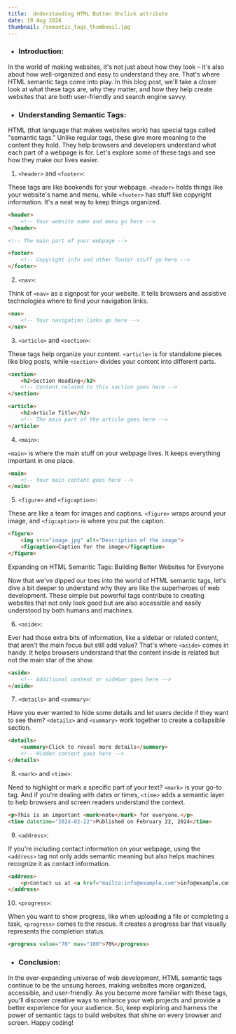 ```yaml
---
title:  Understanding HTML Button Onclick attribute
date: 19 Aug 2024
thumbnail: /semantic_tags_thumbnail.jpg
---
```


* ### Introduction:

In the world of making websites, it's not just about how they look – it's also about how well-organized and easy to understand they are. That's where HTML semantic tags come into play. In this blog post, we'll take a closer look at what these tags are, why they matter, and how they help create websites that are both user-friendly and search engine savvy.

* ### Understanding Semantic Tags:

HTML (that language that makes websites work) has special tags called "semantic tags." Unlike regular tags, these give more meaning to the content they hold. They help browsers and developers understand what each part of a webpage is for. Let's explore some of these tags and see how they make our lives easier.

1. `<header>` and `<footer>`:

These tags are like bookends for your webpage. `<header>` holds things like your website's name and menu, while `<footer>` has stuff like copyright information. It's a neat way to keep things organized.

```html
<header>
    <!-- Your website name and menu go here -->
</header>

<!-- The main part of your webpage -->

<footer>
    <!-- Copyright info and other footer stuff go here -->
</footer>
```

2. `<nav>`:

Think of `<nav>` as a signpost for your website. It tells browsers and assistive technologies where to find your navigation links.

```html
<nav>
    <!-- Your navigation links go here -->
</nav>
```

3. `<article>` and `<section>`:

These tags help organize your content. `<article>` is for standalone pieces like blog posts, while `<section>` divides your content into different parts.

```html
<section>
    <h2>Section Heading</h2>
    <!-- Content related to this section goes here -->
</section>

<article>
    <h2>Article Title</h2>
    <!-- The main part of the article goes here -->
</article>
```

4. `<main>`:

`<main>` is where the main stuff on your webpage lives. It keeps everything important in one place.

```html
<main>
    <!-- Your main content goes here -->
</main>
```

5. `<figure>` and `<figcaption>`:

These are like a team for images and captions. `<figure>` wraps around your image, and `<figcaption>` is where you put the caption.

```html
<figure>
    <img src="image.jpg" alt="Description of the image">
    <figcaption>Caption for the image</figcaption>
</figure>
```
Expanding on HTML Semantic Tags: Building Better Websites for Everyone

Now that we've dipped our toes into the world of HTML semantic tags, let's dive a bit deeper to understand why they are like the superheroes of web development. These simple but powerful tags contribute to creating websites that not only look good but are also accessible and easily understood by both humans and machines.

6. `<aside>`:

Ever had those extra bits of information, like a sidebar or related content, that aren't the main focus but still add value? That's where `<aside>` comes in handy. It helps browsers understand that the content inside is related but not the main star of the show.

```html
<aside>
    <!-- Additional content or sidebar goes here -->
</aside>
```

7. `<details>` and `<summary>`:

Have you ever wanted to hide some details and let users decide if they want to see them? `<details>` and `<summary>` work together to create a collapsible section.

```html
<details>
    <summary>Click to reveal more details</summary>
    <!-- Hidden content goes here -->
</details>
```

8. `<mark>` and `<time>`:

Need to highlight or mark a specific part of your text? `<mark>` is your go-to tag. And if you're dealing with dates or times, `<time>` adds a semantic layer to help browsers and screen readers understand the context.

```html
<p>This is an important <mark>note</mark> for everyone.</p>
<time datetime="2024-02-22">Published on February 22, 2024</time>
```

9. `<address>`:

If you're including contact information on your webpage, using the `<address>` tag not only adds semantic meaning but also helps machines recognize it as contact information.

```html
<address>
    <p>Contact us at <a href="mailto:info@example.com">info@example.com</a></p>
</address>
```

10. `<progress>`:

When you want to show progress, like when uploading a file or completing a task, `<progress>` comes to the rescue. It creates a progress bar that visually represents the completion status.

```html
<progress value="70" max="100">70%</progress>
```

* ### Conclusion:

In the ever-expanding universe of web development, HTML semantic tags continue to be the unsung heroes, making websites more organized, accessible, and user-friendly. As you become more familiar with these tags, you'll discover creative ways to enhance your web projects and provide a better experience for your audience. So, keep exploring and harness the power of semantic tags to build websites that shine on every browser and screen. Happy coding!